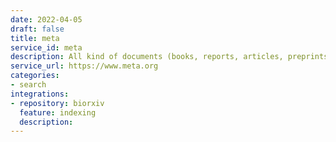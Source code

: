 ```yaml
---
date: 2022-04-05
draft: false
title: meta
service_id: meta
description: All kind of documents (books, reports, articles, preprints)
service_url: https://www.meta.org
categories:
- search
integrations:
- repository: biorxiv
  feature: indexing
  description:
---
```



